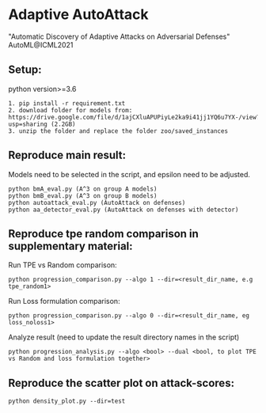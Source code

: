 # Adaptive AutoAttack

"Automatic Discovery of Adaptive Attacks on Adversarial Defenses"
AutoML@ICML2021 

## Setup:
python version>=3.6
```
1. pip install -r requirement.txt
2. download folder for models from: https://drive.google.com/file/d/1ajCXluAPUPiyLe2ka9i41jj1YQ6u7YX-/view?usp=sharing (2.2GB)
3. unzip the folder and replace the folder zoo/saved_instances
```
## Reproduce main result:
Models need to be selected in the script, and epsilon need to be adjusted. 
```
python bmA_eval.py (A^3 on group A models)
python bmB_eval.py (A^3 on group B models)
python autoattack_eval.py (AutoAttack on defenses)
python aa_detector_eval.py (AutoAttack on defenses with detector)
```

## Reproduce tpe random comparison in supplementary material:
Run TPE vs Random comparison:  
```
python progression_comparison.py --algo 1 --dir=<result_dir_name, e.g tpe_random1>  
```
Run Loss formulation comparison:  
```
python progression_comparison.py --algo 0 --dir=<result_dir_name, eg loss_noloss1>
``` 
Analyze result (need to update the result directory names in the script)
```
python progression_analysis.py --algo <bool> --dual <bool, to plot TPE vs Random and loss formulation together>
```
## Reproduce the scatter plot on attack-scores:
```
python density_plot.py --dir=test
```
